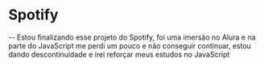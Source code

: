 # Spotify
-- Estou finalizando esse projeto do Spotify, foi uma imersão no Alura e na parte do JavaScript me perdi um pouco e não conseguir continuar, estou dando descontinuidade e irei reforçar meus estudos no JavaScript
